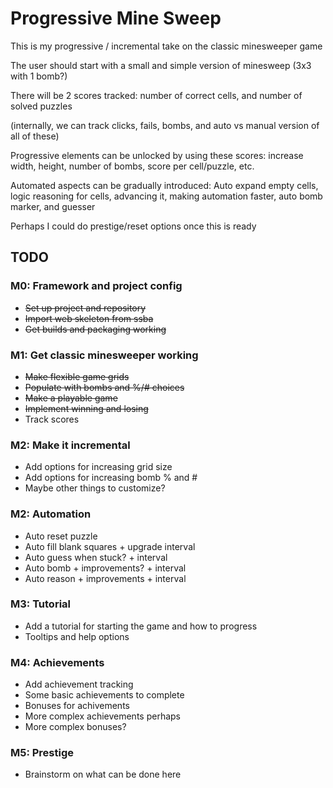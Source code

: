 # Progressive Mine Sweep

This is my progressive / incremental take on the classic minesweeper game

The user should start with a small and simple version of minesweep (3x3 with 1 bomb?)

There will be 2 scores tracked: number of correct cells, and number of solved puzzles

(internally, we can track clicks, fails, bombs, and auto vs manual version of all of these)

Progressive elements can be unlocked by using these scores: increase width, height,
number of bombs, score per cell/puzzle, etc.

Automated aspects can be gradually introduced: Auto expand empty cells, logic reasoning for cells,
advancing it, making automation faster, auto bomb marker, and guesser

Perhaps I could do prestige/reset options once this is ready

## TODO

### M0: Framework and project config

- ~~Set up project and repository~~
- ~~Import web skeleton from ssba~~
- ~~Get builds and packaging working~~

### M1: Get classic minesweeper working

- ~~Make flexible game grids~~
- ~~Populate with bombs and %/# choices~~
- ~~Make a playable game~~
- ~~Implement winning and losing~~
- Track scores

### M2: Make it incremental

- Add options for increasing grid size
- Add options for increasing bomb % and #
- Maybe other things to customize?

### M2: Automation

- Auto reset puzzle
- Auto fill blank squares + upgrade interval
- Auto guess when stuck? + interval
- Auto bomb + improvements? + interval
- Auto reason + improvements + interval

### M3: Tutorial

- Add a tutorial for starting the game and how to progress
- Tooltips and help options

### M4: Achievements

- Add achievement tracking
- Some basic achievements to complete
- Bonuses for achivements
- More complex achievements perhaps
- More complex bonuses?

### M5: Prestige
- Brainstorm on what can be done here
